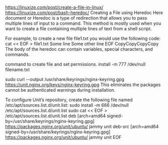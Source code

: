 https://linuxize.com/post/create-a-file-in-linux/
https://linuxize.com/post/bash-heredoc/
Creating a File using Heredoc
Here document or Heredoc is a type of redirection that allows you to pass multiple lines of input to a command.
This method is mostly used when you want to create a file containing multiple lines of text from a shell script.

For example, to create a new file file1.txt you would use the following code:
cat << EOF > file1.txt
Some line
Some other line
EOF
CopyCopyCopyCopy
The body of the heredoc can contain variables, special characters, and commands.

command to create file and set permissions.
install -m 777 /dev/null filename.txt

sudo curl --output /usr/share/keyrings/nginx-keyring.gpg  \
      https://unit.nginx.org/keys/nginx-keyring.gpg
This eliminates the packages cannot be authenticated warnings during installation.

<!-- https://askubuntu.com/questions/741410/skipping-acquire-of-configured-file-main-binary-i386-packages-as-repository-x -->
To configure Unit’s repository, create the following file named /etc/apt/sources.list.d/unit.list:
sudo install -m 666 /dev/null /etc/apt/sources.list.d/unit.list
sudo cat << EOF > /etc/apt/sources.list.d/unit.list
deb [arch=amd64 signed-by=/usr/share/keyrings/nginx-keyring.gpg] https://packages.nginx.org/unit/ubuntu/ jammy unit
deb-src [arch=amd64 signed-by=/usr/share/keyrings/nginx-keyring.gpg] https://packages.nginx.org/unit/ubuntu/ jammy unit
EOF

